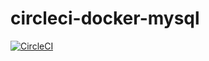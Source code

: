 # circleci-docker-mysql

[![CircleCI](https://circleci.com/gh/changeworld/circleci-docker-mysql.svg?style=svg)](https://circleci.com/gh/changeworld/circleci-docker-mysql)
